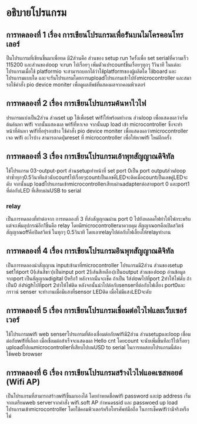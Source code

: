 # อธิบายโปรแกรม
## การทดลองที่ 1 เรื่อง การเขียนโปรแกรมเพื่อรันบนไมโครคอนโทรเลอร์
ป็นโปรแกรมที่เขียนขึ้นมาเพื่อทด มี2ส่วนคือ ส่วนของ setup run 1ครั้งเพื่อ set serialที่ความเร็ว 115200 และส่วนของloop จะrun ไปเรื่อยๆ เพิ่มตัวแปรcountขึ้นเรื่อยๆทุกๆ 1วินาที ในแต่ละโปรแกรมเมื่อใช้ platformio จะสามารถบอกได้ว่าใช้platformของผู้ผลิตใด ใช้board และโปรแกรมแบบใด และจะรันโปรแกรมโดยการuploadโปรแกรมเข้าไปยังmicrocontroller และสมารถใช้คำสั่ง pio device moniter เพื่อดูผลลัพธ์ที่แสดงผลจากคอมพิวเตอร์
## การทดลองที่ 2 เรื่อง การเขียนโปรแกรมค้นหาไวไฟ
ปรแกรมแบ่งเป็น2ส่วน ส่วนset up ใช้เพื่อset wifiให้พร้อมทำงาน ส่วนloop เพื่อแสดงผลว่าเริ่มต้นค้นหา wifi จากนั้นแสดงผล wifiที่หาเจอ จากนั้นup load เข้า microcontroller ซึ่งจะทำหน้าที่ค้นหา wifiที่อยุ่รอบข้าง ใช้คำสั่ง pio device moniter เพื่อแสดงผลว่าmicrocontroller เจอ wifi อะไรบ้าง สามารถกดปุ่มreset ที่ microcontroller เพื่อให้หาwifi ใหม่อีกครั้ง
## การทดลองที่ 3 เรื่อง การเขียนโปรแกรมเอ้าพุทสัญญาณดิจิทัล
ใช้โปรแกรม 03-output-port ส่วนsetupทำหน้าที่ set port 0เป็น port outputส่วนloop ทำซ้ำทุกๆ0.5วินาทีแล้วนับcountไปเรื่อยๆcountเป็นเลขคี่LEDจะติดเมื่อcountเป็นเลขคู่LEDจะดับ จากนั้นup loadโปรแกรมเข้าmicrocontrollerเสียบผ่านadapterต่อสายport 0 และport1 ที่ต่อกับLED ที่เสียบผ่นUSB to serial
### relay
เป็นการทดลองที่ทำต่อจาก การทดลองที่ 3 ที่ส่งสัญญาณผ่าน port 0 ไปยังหลอดไฟทำให้ไฟกระพริบ แต่จะเพิ่มอุปกรณ์อีก1ชิ้นคือ relay โดยมีmicrocontrollerมาควบคุม สัญญาณonคือเปิดสวิตซ์ สัญญาณoffคือปิดสวิตซ์ ในทุกๆ 0.5วินาที โดยเอาrelayไปต่อกับไฟเลี้ยงให้relayทำงาน
## การทดลองที่ 4 เรื่อง การเขียนโปรแกรมอินพุทสัญญาณดิจิทัล
เป็นการทดลองนำสัญญาณ inputเข้ามาที่microcontroller โปรแกรมมี2ส่วน ส่วนของsetup setให้port 0(เส้นสีขาว)เป็นinput port 2(เส้นสีเหลือง)เป็นoutput
ส่วนของloop อ่านข้อมูลจากport เป็นสัญญาณdigital 0หรือ1 หลังจากนั้นจะเช็ค ถ้าเป็น 1ส่งlowไปที่port 2ทำให้ไฟดับ ถ้าเป็น0 ส่งhighไปที่port 2ทำให้ไฟติด หลังจกนั้นนำไปต่อกับsenserที่ต่อกับไฟเลี้ยง port0และกราวน์ senser จะทำงานเมื่อมีแสงที่sensor LEDติด เมื่อไม่มีแสงLEDจะดับ
## การทดลองที่ 5 เรื่อง การเขียนโปรแกรมเชื่อมต่อไวไฟและเว็บเซอร์เวอร์
ใช้โปรแกรมwifi web senserโปรแกรมที่ต้องเชื่อมต่อกับwifiมี2ส่วน ส่วนsetupและloop เชื่อมต่อกับwifiที่เลือก เมื่อเชื่อมต่อสำเร็จจะแสดงผล Hello cnt โดยcount จะนับเพิ่มขึ้นทีละ1ไปเรื่อยๆ uploadไปบนmicrocontrollerที่เสียบไปบนUSD to serial ในการทดสอบโปรแกรมนี้ต้องใช้web browser
## การทดลองที่ 6 เรื่อง การเขียนโปรแกรมสร้างไวไฟแอคเซสพอยต์ (Wifi AP)
เป็นโปรแกรมที่สามารถสร้างwifiขึ้นมาเองได้ โดยกำหยดชื่อwifi password และip address เริ่มจากเตรียมweb serverจากคำสั่ง wifi.soft AP กำหนดssid และ passwoed up load โปรแกรมเข้าmicrocontroller โดยใช้คอมพิวเตอร์หรือโทรศัพท์มือถือ ในการเช็คwifiว่ามีจริงหรือไม่
